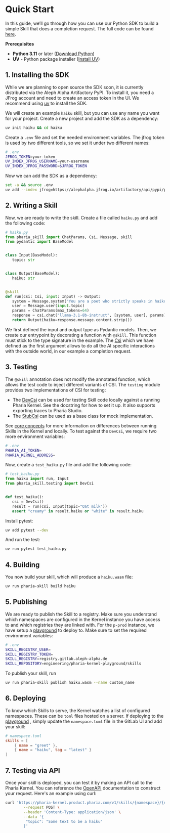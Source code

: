 # Quick Start

In this guide, we’ll go through how you can use our Python SDK to build a simple Skill that does a completion request.
The full code can be found [here](https://github.com/Aleph-Alpha/haiku-skill-python/tree/main).

**Prerequisites**
- **Python 3.11** or later ([Download Python](https://www.python.org/downloads/))
- **UV** - Python package installer ([Install UV](https://github.com/astral-sh/uv))


## 1. Installing the SDK

While we are planning to open source the SDK soon, it is currently distributed via the Aleph Alpha Artifactory PyPI.
To install it, you need a JFrog account and need to create an access token in the UI.
We recommend using [uv](https://docs.astral.sh/uv/) to install the SDK.

We will create an example `haiku` skill, but you can use any name you want for your project.
Create a new project and add the SDK as a dependency:

```sh
uv init haiku && cd haiku
```

Create a `.env` file and set the needed environment variables. The jfrog token is used by two different tools,
so we set it under two different names:

```sh
# .env
JFROG_TOKEN=your-token
UV_INDEX_JFROG_USERNAME=your-username
UV_INDEX_JFROG_PASSWORD=$JFROG_TOKEN
```

Now we can add the SDK as a dependency:

```sh
set -a && source .env
uv add --index jfrog=https://alephalpha.jfrog.io/artifactory/api/pypi/python/simple pharia-kernel-sdk-py
```

## 2. Writing a Skill

Now, we are ready to write the skill. Create a file called `haiku.py` and add the following code:

```python
# haiku.py
from pharia_skill import ChatParams, Csi, Message, skill
from pydantic import BaseModel


class Input(BaseModel):
   topic: str


class Output(BaseModel):
   haiku: str


@skill
def run(csi: Csi, input: Input) -> Output:
   system = Message.system("You are a poet who strictly speaks in haikus.")
   user = Message.user(input.topic)
   params = ChatParams(max_tokens=64)
   response = csi.chat("llama-3.1-8b-instruct", [system, user], params)
   return Output(haiku=response.message.content.strip())
```

We first defined the input and output type as Pydantic models. Then, we create our entrypoint by decorating a function with `@skill`.
This function must stick to the type signature in the example. The [Csi](core_concepts.md#csi) which we have defined as the first argument
allows to do all the AI specific interactions with the outside world, in our example a completion request.

## 3. Testing

The `@skill` annotation does not modify the annotated function, which allows the test code to inject different variants of CSI.
The `testing` module provides two implementations of CSI for testing:

- The [DevCsi](references.rst#pharia_skill.testing.DevCsi) can be used for testing Skill code locally against a running Pharia Kernel. See the docstring for how to set it up. It also supports exporting traces to Pharia Studio.
- The [StubCsi](references.rst#pharia_skill.testing.StubCsi) can be used as a base class for mock implementation.

See [core concepts](core_concepts.md#testing) for more information on differences between running Skills in the Kernel and locally.
To test against the `DevCsi`, we require two more environment variables:

```sh
# .env
PHARIA_AI_TOKEN=
PHARIA_KERNEL_ADDRESS=
```

Now, create a `test_haiku.py` file and add the following code:

```python
# test_haiku.py
from haiku import run, Input
from pharia_skill.testing import DevCsi


def test_haiku():
   csi = DevCsi()
   result = run(csi, Input(topic="Oat milk"))
   assert "creamy" in result.haiku or "white" in result.haiku
```

Install pytest:

```sh
uv add pytest --dev
```

And run the test:

```sh
uv run pytest test_haiku.py
```

## 4. Building

You now build your skill, which will produce a `haiku.wasm` file:

```sh
uv run pharia-skill build haiku
```

## 5. Publishing

We are ready to publish the Skill to a registry.
Make sure you understand which namespaces are configured in the Kernel instance you have access to and which registries they are linked with.
For the `p-prod` instance, we have setup a [playground](https://gitlab.aleph-alpha.de/engineering/pharia-kernel-playground) to deploy to.
Make sure to set the required environment variables:

```sh
# .env
SKILL_REGISTRY_USER=
SKILL_REGISTRY_TOKEN=
SKILL_REGISTRY=registry.gitlab.aleph-alpha.de
SKILL_REPOSITORY=engineering/pharia-kernel-playground/skills
```

To publish your skill, run

```sh
uv run pharia-skill publish haiku.wasm --name custom_name
```

## 6. Deploying

To know which Skills to serve, the Kernel watches a list of configured namespaces. These can be `toml` files hosted on a server.
If deploying to the [playground](https://gitlab.aleph-alpha.de/engineering/pharia-kernel-playground) , simply update the `namespace.toml` file
in the GitLab UI and add your skill:

```toml
# namespace.toml
skills = [
    { name = "greet" },
    { name = "haiku", tag = "latest" }
]
```

## 7. Testing via API

Once your skill is deployed, you can test it by making an API call to the Pharia Kernel. You can reference the [OpenAPI](https://pharia-kernel.product.pharia.com/api-docs) documentation to construct your request.
Here's an example using curl:

```sh
curl 'https://pharia-kernel.product.pharia.com/v1/skills/{namespace}/{name}/run' \
  		--request POST \
  		--header 'Content-Type: application/json' \
  		--data '{
 		 "topic": "Some text to be a haiku"
		}'
```
